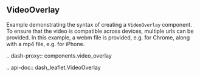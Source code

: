## VideoOverlay

Example demonstrating the syntax of creating a `VideoOverlay` component. To ensure that the video is compatible across devices, multiple urls can be provided. In this example, a webm file is provided, e.g. for Chrome, along with a mp4 file, e.g. for iPhone.

.. dash-proxy:: components.video_overlay

.. api-doc:: dash_leaflet.VideoOverlay